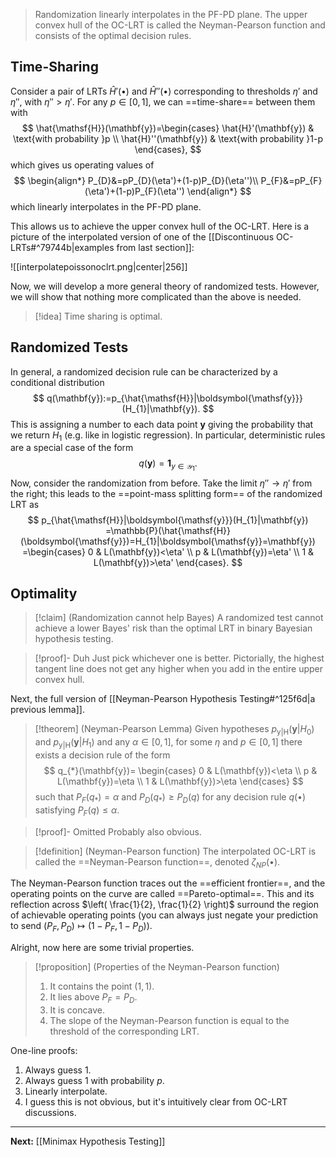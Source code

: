 > Randomization linearly interpolates in the PF-PD plane. The upper convex hull of the OC-LRT is called the Neyman-Pearson function and consists of the optimal decision rules.

## Time-Sharing

Consider a pair of LRTs $\hat{H}'(\bullet)$ and $\hat{H}''(\bullet)$ corresponding to thresholds $\eta'$ and $\eta''$, with $\eta''>\eta'$. For any $p \in[0,1]$, we can ==time-share== between them with
$$
\hat{\mathsf{H}}(\mathbf{y})=\begin{cases}
\hat{H}'(\mathbf{y}) & \text{with probability }p \\
\hat{H}''(\mathbf{y}) & \text{with probability }1-p
\end{cases},
$$
which gives us operating values of
$$
\begin{align*}
P_{D}&=pP_{D}(\eta')+(1-p)P_{D}(\eta'')\\
P_{F}&=pP_{F}(\eta')+(1-p)P_{F}(\eta'')
\end{align*}
$$
which linearly interpolates in the PF-PD plane.

This allows us to achieve the upper convex hull of the OC-LRT. Here is a picture of the interpolated version of one of the [[Discontinuous OC-LRTs#^79744b|examples from last section]]:

![[interpolatepoissonoclrt.png|center|256]]

Now, we will develop a more general theory of randomized tests. However, we will show that nothing more complicated than the above is needed.

> [!idea]
> Time sharing is optimal.

## Randomized Tests

In general, a randomized decision rule can be characterized by a conditional distribution
$$
q(\mathbf{y}):=p_{\hat{\mathsf{H}}|\boldsymbol{\mathsf{y}}}(H_{1}|\mathbf{y}).
$$
This is assigning a number to each data point $\mathbf{y}$ giving the probability that we return $H_{1}$ (e.g. like in logistic regression). In particular, deterministic rules are a special case of the form
$$
q(\mathbf{y})=\mathbf{1}_{y\in \mathcal{Y}_{1}}.
$$
Now, consider the randomization from before. Take the limit $\eta''\to \eta'$ from the right; this leads to the ==point-mass splitting form== of the randomized LRT as
$$
p_{\hat{\mathsf{H}}|\boldsymbol{\mathsf{y}}}(H_{1}|\mathbf{y})
=\mathbb{P}(\hat{\mathsf{H}}(\boldsymbol{\mathsf{y}})=H_{1}|\boldsymbol{\mathsf{y}}=\mathbf{y})
=\begin{cases}
0 & L(\mathbf{y})<\eta' \\
p & L(\mathbf{y})=\eta' \\
1 & L(\mathbf{y})>\eta'
\end{cases}.
$$

## Optimality

> [!claim] (Randomization cannot help Bayes)
> A randomized test cannot achieve a lower Bayes' risk than the optimal LRT in binary Bayesian hypothesis testing.

> [!proof]- Duh
> Just pick whichever one is better. Pictorially, the highest tangent line does not get any higher when you add in the entire upper convex hull.

Next, the full version of [[Neyman-Pearson Hypothesis Testing#^125f6d|a previous lemma]]. 

> [!theorem] (Neyman-Pearson Lemma)
> Given hypotheses $p_{\boldsymbol{\mathsf{y}}|\mathsf{H}}(\mathbf{y}|H_{0})$ and $p_{\boldsymbol{\mathsf{y}}|\mathsf{H}}(\mathbf{y}|H_{1})$ and any $\alpha \in[0,1]$, for some $\eta$ and $p \in[0,1]$ there exists a decision rule of the form
> $$
> q_{*}(\mathbf{y})=
> \begin{cases}
> 0 & L(\mathbf{y})<\eta \\
> p & L(\mathbf{y})=\eta \\
> 1 & L(\mathbf{y})>\eta
> \end{cases}
> $$
> such that $P_{F}(q_{*})=\alpha$ and $P_{D}(q_*)\geq P_{D}(q)$ for any decision rule $q(\bullet)$ satisfying $P_{F}(q)\leq\alpha$. 

> [!proof]- Omitted
> Probably also obvious.

> [!definition] (Neyman-Pearson function)
> The interpolated OC-LRT is called the ==Neyman-Pearson function==, denoted $\zeta_{NP}(\bullet)$.

The Neyman-Pearson function traces out the ==efficient frontier==, and the operating points on the curve are called ==Pareto-optimal==. This and its reflection across $\left( \frac{1}{2}, \frac{1}{2} \right)$ surround the region of achievable operating points (you can always just negate your prediction to send $(P_{F},P_{D})\mapsto(1-P_{F},1-P_{D})$).

Alright, now here are some trivial properties.

> [!proposition] (Properties of the Neyman-Pearson function)
> 1. It contains the point $(1,1)$.
> 2. It lies above $P_{F}=P_{D}$.
> 3. It is concave.
> 4. The slope of the Neyman-Pearson function is equal to the threshold of the corresponding LRT.

One-line proofs:

1. Always guess 1.
2. Always guess $1$ with probability $p$.
3. Linearly interpolate.
4. I guess this is not obvious, but it's intuitively clear from OC-LRT discussions.

---

**Next:** [[Minimax Hypothesis Testing]]

